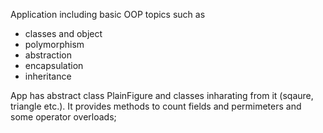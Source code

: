 Application including basic OOP topics such as
* classes and object
* polymorphism
* abstraction
* encapsulation
* inheritance

App has abstract class PlainFigure and classes inharating from it (sqaure, triangle etc.). It provides methods to count fields and permimeters and some operator overloads;

